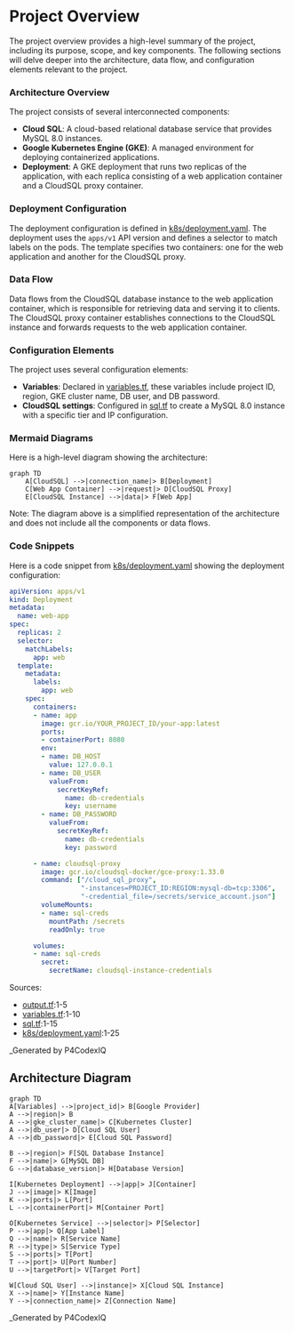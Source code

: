 # Project Overview

The project overview provides a high-level summary of the project, including its purpose, scope, and key components. The following sections will delve deeper into the architecture, data flow, and configuration elements relevant to the project.

### Architecture Overview

The project consists of several interconnected components:

* **Cloud SQL**: A cloud-based relational database service that provides MySQL 8.0 instances.
* **Google Kubernetes Engine (GKE)**: A managed environment for deploying containerized applications.
* **Deployment**: A GKE deployment that runs two replicas of the application, with each replica consisting of a web application container and a CloudSQL proxy container.

### Deployment Configuration

The deployment configuration is defined in [k8s/deployment.yaml](k8s/deployment.yaml). The deployment uses the `apps/v1` API version and defines a selector to match labels on the pods. The template specifies two containers: one for the web application and another for the CloudSQL proxy.

### Data Flow

Data flows from the CloudSQL database instance to the web application container, which is responsible for retrieving data and serving it to clients. The CloudSQL proxy container establishes connections to the CloudSQL instance and forwards requests to the web application container.

### Configuration Elements

The project uses several configuration elements:

* **Variables**: Declared in [variables.tf](variables.tf), these variables include project ID, region, GKE cluster name, DB user, and DB password.
* **CloudSQL settings**: Configured in [sql.tf](sql.tf) to create a MySQL 8.0 instance with a specific tier and IP configuration.

### Mermaid Diagrams

Here is a high-level diagram showing the architecture:
```mermaid
graph TD
    A[CloudSQL] -->|connection_name|> B[Deployment]
    C[Web App Container] -->|request|> D[CloudSQL Proxy]
    E[CloudSQL Instance] -->|data|> F[Web App]
```
Note: The diagram above is a simplified representation of the architecture and does not include all the components or data flows.

### Code Snippets

Here is a code snippet from [k8s/deployment.yaml](k8s/deployment.yaml) showing the deployment configuration:
```yaml
apiVersion: apps/v1
kind: Deployment
metadata:
  name: web-app
spec:
  replicas: 2
  selector:
    matchLabels:
      app: web
  template:
    metadata:
      labels:
        app: web
    spec:
      containers:
      - name: app
        image: gcr.io/YOUR_PROJECT_ID/your-app:latest
        ports:
        - containerPort: 8080
        env:
        - name: DB_HOST
          value: 127.0.0.1
        - name: DB_USER
          valueFrom:
            secretKeyRef:
              name: db-credentials
              key: username
        - name: DB_PASSWORD
          valueFrom:
            secretKeyRef:
              name: db-credentials
              key: password

      - name: cloudsql-proxy
        image: gcr.io/cloudsql-docker/gce-proxy:1.33.0
        command: ["/cloud_sql_proxy",
                  "-instances=PROJECT_ID:REGION:mysql-db=tcp:3306",
                  "-credential_file=/secrets/service_account.json"]
        volumeMounts:
        - name: sql-creds
          mountPath: /secrets
          readOnly: true

      volumes:
      - name: sql-creds
        secret:
          secretName: cloudsql-instance-credentials
```
Sources:

* [output.tf](output.tf):1-5
* [variables.tf](variables.tf):1-10
* [sql.tf](sql.tf):1-15
* [k8s/deployment.yaml](k8s/deployment.yaml):1-25

_Generated by P4CodexIQ

## Architecture Diagram

```mermaid
graph TD
A[Variables] -->|project_id|> B[Google Provider]
A -->|region|> B
A -->|gke_cluster_name|> C[Kubernetes Cluster]
A -->|db_user|> D[Cloud SQL User]
A -->|db_password|> E[Cloud SQL Password]

B -->|region|> F[SQL Database Instance]
F -->|name|> G[MySQL DB]
G -->|database_version|> H[Database Version]

I[Kubernetes Deployment] -->|app|> J[Container]
J -->|image|> K[Image]
K -->|ports|> L[Port]
L -->|containerPort|> M[Container Port]

O[Kubernetes Service] -->|selector|> P[Selector]
P -->|app|> Q[App Label]
Q -->|name|> R[Service Name]
R -->|type|> S[Service Type]
S -->|ports|> T[Port]
T -->|port|> U[Port Number]
U -->|targetPort|> V[Target Port]

W[Cloud SQL User] -->|instance|> X[Cloud SQL Instance]
X -->|name|> Y[Instance Name]
Y -->|connection_name|> Z[Connection Name]
```

_Generated by P4CodexIQ